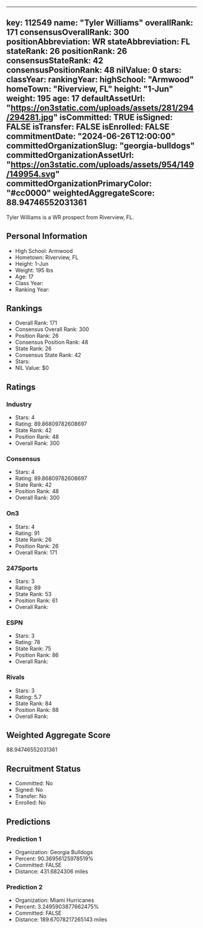 ---
  key: 112549
  name: "Tyler Williams"
  overallRank: 171
  consensusOverallRank: 300
  positionAbbreviation: WR
  stateAbbreviation: FL
  stateRank: 26
  positionRank: 26
  consensusStateRank: 42
  consensusPositionRank: 48
  nilValue: 0
  stars: 
  classYear: 
  rankingYear: 
  highSchool: "Armwood"
  homeTown: "Riverview, FL"
  height: "1-Jun"
  weight: 195
  age: 17
  defaultAssetUrl: "https://on3static.com/uploads/assets/281/294/294281.jpg"
  isCommitted: TRUE
  isSigned: FALSE
  isTransfer: FALSE
  isEnrolled: FALSE
  commitmentDate: "2024-06-26T12:00:00"
  committedOrganizationSlug: "georgia-bulldogs"
  committedOrganizationAssetUrl: "https://on3static.com/uploads/assets/954/149/149954.svg"
  committedOrganizationPrimaryColor: "#cc0000"
  weightedAggregateScore: 88.94746552031361
  ---
  
  Tyler Williams is a WR prospect from Riverview, FL.
  
  ## Personal Information
  - High School: Armwood
  - Hometown: Riverview, FL
  - Height: 1-Jun
  - Weight: 195 lbs
  - Age: 17
  - Class Year: 
  - Ranking Year: 
  
  ## Rankings
  - Overall Rank: 171
  - Consensus Overall Rank: 300
  - Position Rank: 26
  - Consensus Position Rank: 48
  - State Rank: 26
  - Consensus State Rank: 42
  - Stars: 
  - NIL Value: $0
  
  ## Ratings
  
  ### Industry
  - Stars: 4
  - Rating: 89.86809782608697
  - State Rank: 42
  - Position Rank: 48
  - Overall Rank: 300
  
  ### Consensus
  - Stars: 4
  - Rating: 89.86809782608697
  - State Rank: 42
  - Position Rank: 48
  - Overall Rank: 300
  
  ### On3
  - Stars: 4
  - Rating: 91
  - State Rank: 26
  - Position Rank: 26
  - Overall Rank: 171
  
  ### 247Sports
  - Stars: 3
  - Rating: 89
  - State Rank: 53
  - Position Rank: 61
  - Overall Rank: 
  
  ### ESPN
  - Stars: 3
  - Rating: 78
  - State Rank: 75
  - Position Rank: 86
  - Overall Rank: 
  
  ### Rivals
  - Stars: 3
  - Rating: 5.7
  - State Rank: 84
  - Position Rank: 88
  - Overall Rank: 
  
  ## Weighted Aggregate Score
  88.94746552031361
  
  ## Recruitment Status
  - Committed: No
  - Signed: No
  - Transfer: No
  - Enrolled: No
  
  
  
  ## Predictions
  
  ### Prediction 1
  - Organization: Georgia Bulldogs
  - Percent: 90.36956125978519%
  - Committed: FALSE
  - Distance: 431.6824306 miles
  
  ### Prediction 2
  - Organization: Miami Hurricanes
  - Percent: 3.2495903877662475%
  - Committed: FALSE
  - Distance: 189.67078217265143 miles
  